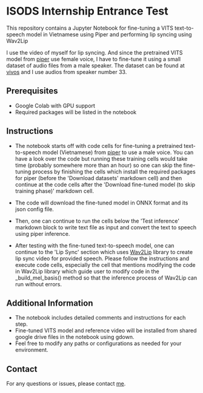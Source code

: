 # ISODS Internship Entrance Test

This repository contains a Jupyter Notebook for fine-tuning a VITS text-to-speech model in Vietnamese using Piper and performing lip syncing using Wav2Lip

I use the video of myself for lip syncing. And since the pretrained VITS model from [piper](https://github.com/rhasspy/piper) use female voice, I have to fine-tune it using a small dataset of audio files from a male speaker. The dataset can be found at [vivos](https://huggingface.co/datasets/AILAB-VNUHCM/vivos) and I use audios from speaker number 33.

## Prerequisites
- Google Colab with GPU support
- Required packages will be listed in the notebook

## Instructions

- The notebook starts off with code cells for fine-tuning a pretrained text-to-speech model (Vietnamese) from [piper](https://github.com/rhasspy/piper) to use a male voice. You can have a look over the code but running these training cells would take time (probably somewhere more than an hour) so one can skip the fine-tuning process by finishing the cells which install the required packages for piper (before the 'Download datasets' markdown cell) and then continue at the code cells after the 'Download fine-tuned model (to skip training phase)' markdown cell.

- The code will download the fine-tuned model in ONNX format and its json config file.

- Then, one can continue to run the cells below the 'Test inference' markdown block to write text file as input and convert the text to speech using piper inference.

- After testing with the fine-tuned text-to-speech model, one can continue to the 'Lip Sync' section which uses [Wav2Lip](https://github.com/Rudrabha/Wav2Lip) library to create lip sync video for provided speech. Please follow the instructions and execute code cells, especially the cell that mentions modifying the code in Wav2Lip library which guide user to modify code in the _build_mel_basis() method so that the inference process of Wav2Lip can run without errors. 

## Additional Information
- The notebook includes detailed comments and instructions for each step.
- Fine-tuned VITS model and reference video will be installed from shared google drive files in the notebook using gdown.
- Feel free to modify any paths or configurations as needed for your environment.

## Contact
For any questions or issues, please contact [me](mailto:doantanqn000@gmail.com).
